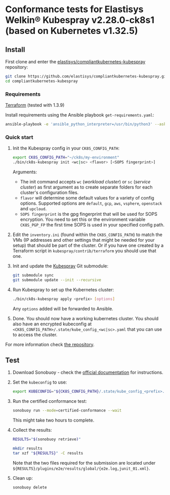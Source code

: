 # Conformance tests for Elastisys Welkin® Kubespray v2.28.0-ck8s1 (based on Kubernetes v1.32.5)

## Install

First clone and enter the [elastisys/compliantkubernetes-kubespray](https://github.com/elastisys/compliantkubernetes-kubespray) repository:

```sh
git clone https://github.com/elastisys/compliantkubernetes-kubespray.git
cd compliantkubernetes-kubespray
```

### Requirements

[Terraform](https://github.com/hashicorp/terraform/releases) (tested with 1.3.9)

Install requirements using the Ansible playbook `get-requirements.yaml`:

```sh
ansible-playbook -e 'ansible_python_interpreter=/usr/bin/python3' --ask-become-pass --connection local --inventory 127.0.0.1, get-requirements.yaml
```

### Quick start

1. Init the Kubespray config in your `CK8S_CONFIG_PATH`:

   ```sh
   export CK8S_CONFIG_PATH="~/ck8s/my-environment"
   ./bin/ck8s-kubespray init <wc|sc> <flavor> [<SOPS fingerprint>]
   ```

   Arguments:

   - The init command accepts `wc` (_workload cluster_) or `sc` (_service cluster_) as first argument as to create separate folders for each cluster's configuration files.
   - `flavor` will determine some default values for a variety of config options.
     Supported options are `default`, `gcp`, `aws`, `vsphere`, `openstack` and `upcloud`.
   - `SOPS fingerprint` is the gpg fingerprint that will be used for SOPS encryption.
     You need to set this or the environment variable `CK8S_PGP_FP` the first time SOPS is used in your specified config path.

1. Edit the `inventory.ini` (found within the `CK8S_CONFIG_PATH`) to match the VMs (IP addresses and other settings that might be needed for your setup) that should be part of the cluster.
   Or if you have one created by a Terraform script in `kubespray/contrib/terraform` you should use that one.

1. Init and update the [Kubespray](https://github.com/kubernetes-sigs/kubespray) Git submodule:

   ```sh
   git submodule sync
   git submodule update --init --recursive
   ```

1. Run Kubespray to set up the Kubernetes cluster:

   ```sh
   ./bin/ck8s-kubespray apply <prefix> [options]
   ```

   Any `options` added will be forwarded to Ansible.

1. Done.
   You should now have a working kubernetes cluster.
   You should also have an encrypted kubeconfig at `<CK8S_CONFIG_PATH>/.state/kube_config_<wc|sc>.yaml` that you can use to access the cluster.

For more information check [the repository](https://github.com/elastisys/compliantkubernetes-kubespray).

## Test

1. Download Sonobuoy - check the [official documentation](https://sonobuoy.io/docs/main/) for instructions.

1. Set the `kubeconfig` to use:

   ```sh
   export KUBECONFIG="${CK8S_CONFIG_PATH}/.state/kube_config_<prefix>.yaml"
   ```

1. Run the certified conformance test:

   ```sh
   sonobuoy run --mode=certified-conformance --wait
   ```

   This might take two hours to complete.

1. Collect the results:

   ```sh
   RESULTS="$(sonobuoy retrieve)"

   mkdir results
   tar xzf "${RESULTS}" -C results
   ```

   Note that the two files required for the submission are located under `${RESULTS}/plugins/e2e/results/global/{e2e.log,junit_01.xml}`.

1. Clean up:

   ```sh
   sonobuoy delete
   ```
